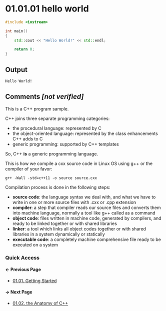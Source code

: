 # 01.01.01 hello world

```cxx
#include <iostream>

int main()
{
    std::cout << "Hello World!" << std::endl;

    return 0;
}

```

## Output

```txt
Hello World!
```

## Comments *[not verified]*

This is a C++ program sample.

C++ joins three separate programming categories:  

* the procedural language: represented by C
* the object-oriented language: represented by the class enhancements C++ adds to C
* generic programming: supported by C++ templates

So, C++ **is** a generic programming language.

This is how we compile a cxx source code in Linux OS using g++ or the compiler of your favor:

    g++ -Wall -std=c++11 -o source source.cxx

Compilation process is done in the following steps:

* **source code**: the language syntax we deal with, and what we have to write in one or more source files with .cxx or .cpp extension
* **compiler**: a step that compiler reads our source files and converts them into machine language, normally a tool like g++ called as a command
* **object code**: files written in machine code, generated by compilers, and ready to be linked together or with shared libraries
* **linker**: a tool which links all object codes together or with shared libraries in a system dynamically or statically
* **executable code**: a completely machine comprehensive file ready to be executed on a system

### Quick Access

<div class="previous_page pagination">

#### &#8592; Previous Page

* [01.01. Getting Started](./../../01.the_basics/01.getting_started/README.md)

</div>
<div class="next_page pagination">

#### &#8594; Next Page

* [01.02. the Anatomy of C++](./../../01.the_basics/02.the_anatomy/README.md)

</div>

